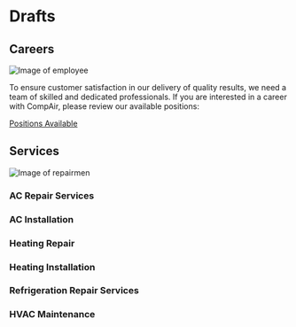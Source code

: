 # Drafts

## Careers

![Image of employee]()

To ensure customer satisfaction in our delivery of quality results, we need a team of skilled and dedicated professionals. If you are interested in a career with CompAir, please review our available positions:

[Positions Available]()

## Services

![Image of repairmen]()

### AC Repair Services

### AC Installation

### Heating Repair

### Heating Installation

### Refrigeration Repair Services

### HVAC Maintenance
